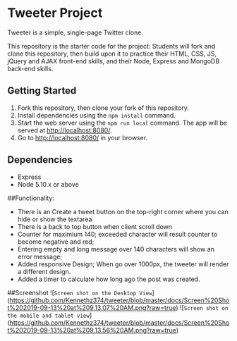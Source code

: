 # Tweeter Project

Tweeter is a simple, single-page Twitter clone.

This repository is the starter code for the project: Students will fork and clone this repository, then build upon it to practice their HTML, CSS, JS, jQuery and AJAX front-end skills, and their Node, Express and MongoDB back-end skills.

## Getting Started

1. Fork this repository, then clone your fork of this repository.
2. Install dependencies using the `npm install` command.
3. Start the web server using the `npm run local` command. The app will be served at <http://localhost:8080/>.
4. Go to <http://localhost:8080/> in your browser.

## Dependencies

- Express
- Node 5.10.x or above

##Functionality:
- There is an Create a tweet button on the top-right corner where you can hide or show the textarea
- There is a back to top button when client scroll down 
- Counter for maximium 140; exceeded character will result counter to become negative and red;
- Entering empty and long message over 140 characters will show an error message;
- Added responsive Design; When go over 1000px, the tweeter will render a different design.
- Added a timer to calculate how long ago the post was created.

##Screenshot
![`Screen shot on the Desktop View`] (https://github.com/Kennethz374/tweeter/blob/master/docs/Screen%20Shot%202019-09-13%20at%209.13.07%20AM.png?raw=true)
![`Screen shot on the mobile and tablet view`] (https://github.com/Kennethz374/tweeter/blob/master/docs/Screen%20Shot%202019-09-13%20at%209.13.56%20AM.png?raw=true)